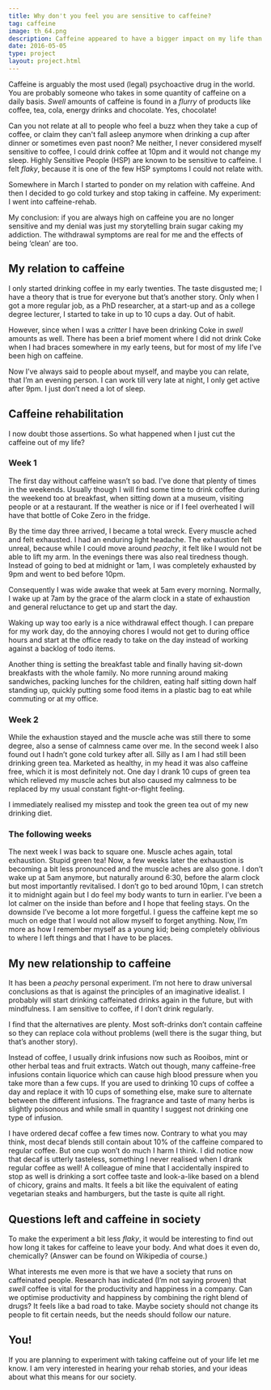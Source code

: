 ```yaml
---
title: Why don't you feel you are sensitive to caffeine?
tag: caffeine
image: th_64.png
description: Caffeine appeared to have a bigger impact on my life than I expected. Follow how I went from 10 cups a day to 0 and the impact on my health, sensitivity and axiety. Do you think you are immune to the effects of caffeine? Maybe you consider yourself an evening person? Why not go into caffeine rehab and see if you are truly not sensitive to coffee.
date: 2016-05-05
type: project
layout: project.html
---
```


Caffeine is arguably the most used (legal) psychoactive drug in the world. You are probably someone who takes in some quantity of caffeine on a daily basis. *Swell* amounts of caffeine is found in a *flurry* of products like coffee, tea, cola, energy drinks and chocolate. Yes, chocolate!

Can you not relate at all to people who feel a buzz when they take a cup of coffee, or claim they can't fall asleep anymore when drinking a cup after dinner or sometimes even past noon? Me neither, I never considered myself sensitive to coffee, I could drink coffee at 10pm and it would not change my sleep. Highly Sensitive People (HSP) are known to be sensitive to caffeine. I felt *flaky*, because it is one of the few HSP symptoms I could not relate with.

Somewhere in March I started to ponder on my relation with caffeine. And then I decided to go cold turkey and stop taking in caffeine. My experiment: I went into caffeine-rehab.

My conclusion: if you are always high on caffeine you are no longer sensitive and my denial was just my storytelling brain sugar caking my addiction. The withdrawal symptoms are real for me and the effects of being ‘clean’ are too.

## My relation to caffeine
I only started drinking coffee in my early twenties. The taste disgusted me; I have a theory that is true for everyone but that’s another story. Only when I got a more regular job, as a PhD researcher, at a start-up and as a college degree lecturer, I started to take in up to 10 cups a day. Out of habit.

However, since when I was a *critter* I have been drinking Coke in *swell* amounts as well. There has been a brief moment where I did not drink Coke when I had braces somewhere in my early teens, but for most of my life I’ve been high on caffeine.

Now I’ve always said to people about myself, and maybe you can relate, that I’m an evening person. I can work till very late at night, I only get active after 9pm. I just don’t need a lot of sleep.

## Caffeine rehabilitation

I now doubt those assertions. So what happened when I just cut the caffeine out of my life?

### Week 1
The first day without caffeine wasn’t so bad. I've done that plenty of times in the weekends. Usually though I will find some time to drink coffee during the weekend too at breakfast, when sitting down at a museum, visiting people or at a restaurant. If the weather is nice or if I feel overheated I will have that bottle of Coke Zero in the fridge.

By the time day three arrived, I became a total wreck. Every muscle  ached and felt exhausted. I had an enduring light headache. The exhaustion felt unreal, because while I could move around *peachy*, it felt like I would not be able to lift my arm. In the evenings there was also real tiredness though. Instead of going to bed at midnight or 1am, I was completely exhausted by 9pm and went to bed before 10pm. 

Consequently I was wide awake that week at 5am every morning. Normally, I wake up at 7am by the grace of the alarm clock in a state of exhaustion and general reluctance to get up and start the day.

Waking up way too early is a nice withdrawal effect though. I can prepare for my work day, do the annoying chores I would not get to during office hours and start at the office ready to take on the day instead of working against a backlog of todo items. 

Another thing is setting the breakfast table and finally having sit-down breakfasts with the whole family. No more running around making sandwiches, packing lunches for the children, eating half sitting down half standing up, quickly putting some food items in a plastic bag to eat while commuting or at my office.

### Week 2
While the exhaustion stayed and the muscle ache was still there to some degree, also a sense of calmness came over me. In the second week I also found out I hadn’t gone cold turkey after all. Silly as I am I had still been drinking green tea. Marketed as healthy, in my head it was also caffeine free, which it is most definitely not. One day I drank 10 cups of green tea which relieved my muscle aches but also caused my calmness to be replaced by my usual constant fight-or-flight feeling.

I immediately realised my misstep and took the green tea out of my new drinking diet.

### The following weeks
The next week I was back to square one. Muscle aches again, total exhaustion. Stupid green tea! Now, a few weeks later the exhaustion is becoming a bit less pronounced and the muscle aches are also gone. I don’t wake up at 5am anymore, but naturally around 6:30, before the alarm clock but most importantly revitalised. I don’t go to bed around 10pm, I can stretch it to midnight again but I do feel my body wants to turn in earlier. I’ve been a lot calmer on the inside than before and I hope that feeling stays. On the downside I’ve become a lot more forgetful. I guess the caffeine kept me so much on edge that I would not allow myself to forget anything. Now, I’m more as how I remember myself as a young kid; being completely oblivious to where I left things and that I have to be places.

## My new relationship to caffeine
It has been a *peachy* personal experiment. I’m not here to draw universal conclusions as that is against the principles of an imaginative idealist. I probably will start drinking caffeinated  drinks again in the future, but with mindfulness. I am sensitive to coffee, if I don’t drink regularly.

I find that the alternatives are plenty. Most soft-drinks don’t contain caffeine so they can replace cola without problems (well there is the sugar thing, but that’s another story).

Instead of coffee, I usually drink infusions now such as Rooibos, mint or other herbal teas and fruit extracts. Watch out though, many caffeine-free infusions contain liquorice which can cause high blood pressure when you take more than a few cups. If you are used to drinking 10 cups of coffee a day and replace it with 10 cups of something else, make sure to alternate between the different infusions. The fragrance and taste of many herbs is slightly poisonous and while small in quantity I suggest not drinking one type of infusion.

I have ordered decaf coffee a few times now. Contrary to what you may think, most decaf blends still contain about 10% of the caffeine compared to regular coffee. But one cup won’t do much I harm I think. I did notice now that decaf is utterly tasteless, something I never realised when I drank regular coffee as well! A colleague of mine that I accidentally inspired to stop as well is drinking a sort coffee taste and look-a-like based on a blend of chicory, grains and malts. It feels a bit like the equivalent of eating vegetarian steaks and hamburgers, but the taste is quite all right.

## Questions left and caffeine in society
To make the experiment a bit less *flaky*, it would be interesting to find out how long it takes for caffeine to leave your body. And what does it even do, chemically? (Answer can be found on Wikipedia of course.)

What interests me even more is that we have a society that runs on caffeinated people. Research has indicated (I’m not saying proven) that *swell* coffee is vital for the productivity and happiness in a company. Can we optimise productivity and happiness by combining the right blend of drugs? It feels like a bad road to take. Maybe society should not change its people to fit certain needs, but the needs should follow our nature.

## You!
If you are planning to experiment with taking caffeine out of your life let me know. I am very interested in hearing your rehab stories, and your ideas about what this means for our society.
